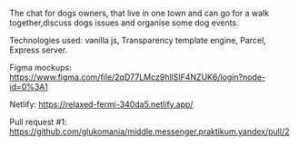 The chat for dogs owners, that live in one town and can go for a walk together,discuss dogs issues and organise some dog events.

Technologies used: vanilla js, Transparency template engine, Parcel, Express server.

Figma mockups:
https://www.figma.com/file/2qD77LMcz9hllSIF4NZUK6/login?node-id=0%3A1

Netlify:
https://relaxed-fermi-340da5.netlify.app/

Pull request #1:
https://github.com/glukomania/middle.messenger.praktikum.yandex/pull/2
